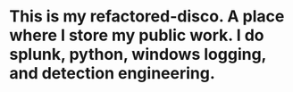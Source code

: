# This is my refactored-disco. A place where I store my public work. I do splunk, python, windows logging, and detection engineering.
